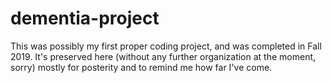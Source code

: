 # dementia-project

This was possibly my first proper coding project, and was completed in Fall 2019. It's preserved here (without any further organization at the moment, sorry) mostly for posterity and to remind me how far I've come. 
